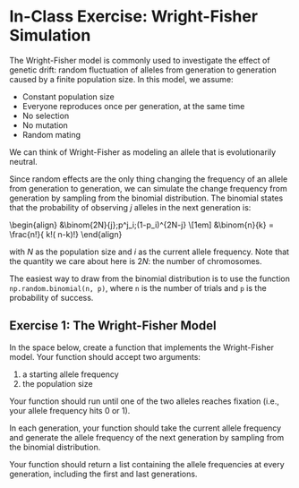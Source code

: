 # In-Class Exercise: Wright-Fisher Simulation

The Wright-Fisher model is commonly used to investigate the effect of genetic drift: random fluctuation of alleles from generation to generation caused by a finite population size. In this model, we assume:

* Constant population size
* Everyone reproduces once per generation, at the same time
* No selection
* No mutation
* Random mating

We can think of Wright-Fisher as modeling an allele that is evolutionarily neutral.

Since random effects are the only thing changing the frequency of an allele from generation to generation, we can simulate the change frequency from generation by sampling from the binomial distribution. The binomial states that the probability of observing $j$ alleles in the next generation is:

\begin{align}
&\binom{2N}{j}\;p^j_i\;(1-p_i)^{2N-j} \\[1em]
&\binom{n}{k} = \frac{n!}{ k!( n-k)!}
\end{align}

with $N$  as the population size and  $i$ as the current allele frequency. Note that the quantity we care about here is  $2N$: the number of chromosomes.

The easiest way to draw from the binomial distribution is to use the function `np.random.binomial(n, p)`, where `n` is the number of trials and `p` is the probability of success.

## Exercise 1: The Wright-Fisher Model

In the space below, create a function that implements the Wright-Fisher model. Your function should accept two arguments:

1. a starting allele frequency
2. the population size

Your function should run until one of the two alleles reaches fixation (i.e., your allele frequency hits 0 or 1).

In each generation, your function should take the current allele frequency and generate the allele frequency of the next generation by sampling from the binomial distribution. 

Your function should return a list containing the allele frequencies at every generation, including the first and last generations.
